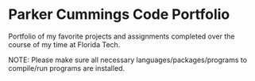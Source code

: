# Parker Cummings Code Portfolio
Portfolio of my favorite projects and assignments completed over the course of my time at Florida Tech.

NOTE: Please make sure all necessary languages/packages/programs to compile/run programs are installed.

